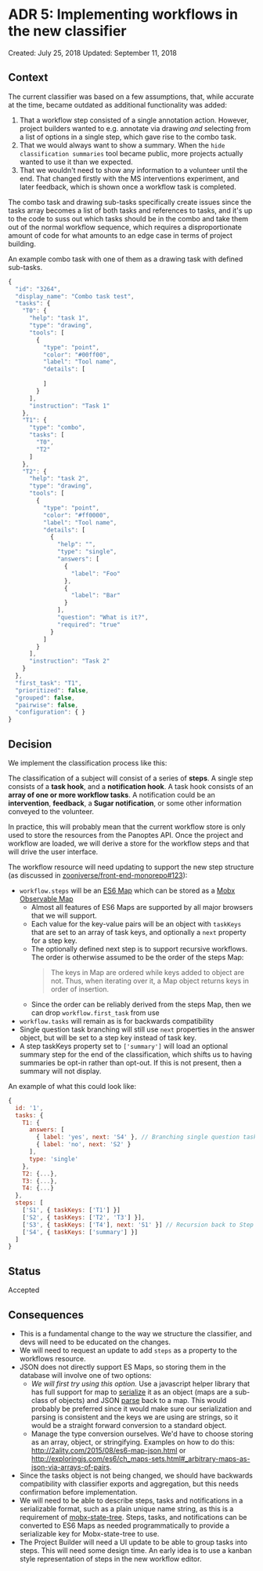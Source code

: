 # ADR 5: Implementing workflows in the new classifier

Created: July 25, 2018
Updated: September 11, 2018

## Context

The current classifier was based on a few assumptions, that, while accurate at the time, became outdated as additional functionality was added:

1. That a workflow step consisted of a single annotation action. However, project builders wanted to e.g. annotate via drawing _and_ selecting from a list of options in a single step, which gave rise to the combo task.
1. That we would always want to show a summary. When the `hide classification summaries` tool became public, more projects actually wanted to use it than we expected.
1. That we wouldn't need to show any information to a volunteer until the end. That changed firstly with the MS interventions experiment, and later feedback, which is shown once a workflow task is completed.

The combo task and drawing sub-tasks specifically create issues since the tasks array becomes a list of both tasks and references to tasks, and it's up to the code to suss out which tasks should be in the combo and take them out of the normal workflow sequence, which requires a disproportionate amount of code for what amounts to an edge case in terms of project building.

An example combo task with one of them as a drawing task with defined sub-tasks.

``` javascript
{
  "id": "3264",
  "display_name": "Combo task test",
  "tasks": {
    "T0": {
      "help": "task 1",
      "type": "drawing",
      "tools": [
        {
          "type": "point",
          "color": "#00ff00",
          "label": "Tool name",
          "details": [
            
          ]
        }
      ],
      "instruction": "Task 1"
    },
    "T1": {
      "type": "combo",
      "tasks": [
        "T0",
        "T2"
      ]
    },
    "T2": {
      "help": "task 2",
      "type": "drawing",
      "tools": [
        {
          "type": "point",
          "color": "#ff0000",
          "label": "Tool name",
          "details": [
            {
              "help": "",
              "type": "single",
              "answers": [
                {
                  "label": "Foo"
                },
                {
                  "label": "Bar"
                }
              ],
              "question": "What is it?",
              "required": "true"
            }
          ]
        }
      ],
      "instruction": "Task 2"
    }
  },
  "first_task": "T1",
  "prioritized": false,
  "grouped": false,
  "pairwise": false,
  "configuration": { }
}
```

## Decision

We implement the classification process like this:

The classification of a subject will consist of a series of __steps__. A single step consists of a __task hook__, and a __notification hook__. A task hook consists of an __array of one or more workflow tasks__. A notification could be an __intervention__, __feedback__, a __Sugar notification__, or some other information conveyed to the volunteer.

In practice, this will probably mean that the current workflow store is only used to store the resources from the Panoptes API. Once the project and workflow are loaded, we will derive a store for the workflow steps and that will drive the user interface.

The workflow resource will need updating to support the new step structure (as discussed in [zooniverse/front-end-monorepo#123](https://github.com/zooniverse/front-end-monorepo/issues/123)):

- `workflow.steps` will be an [ES6 Map](https://developer.mozilla.org/en-US/docs/Web/JavaScript/Reference/Global_Objects/Map) which can be stored as a [Mobx Observable Map](https://mobx.js.org/refguide/map.html)
  - Almost all features of ES6 Maps are supported by all major browsers that we will support.
  - Each value for the key-value pairs will be an object with `taskKeys` that are set to an array of task keys, and optionally a `next` property for a step key.
  - The optionally defined next step is to support recursive workflows. The order is otherwise assumed to be the order of the steps Map:
    > The keys in Map are ordered while keys added to object are not. Thus, when iterating over it, a Map object returns keys in order of insertion.
  - Since the order can be reliably derived from the steps Map, then we can drop `workflow.first_task` from use
- `workflow.tasks` will remain as is for backwards compatibility
- Single question task branching will still use `next` properties in the answer object, but will be set to a step key instead of task key. 
- A step taskKeys property set to `['summary']` will load an optional summary step for the end of the classification, which shifts us to having summaries be opt-in rather than opt-out. If this is not present, then a summary will not display.

An example of what this could look like:

``` javascript
{
  id: '1',
  tasks: {
    T1: {
      answers: [
        { label: 'yes', next: 'S4' }, // Branching single question task
        { label: 'no', next: 'S2' }
      ],
      type: 'single'
    },
    T2: {...},
    T3: {...},
    T4: {...}
  },
  steps: [
    ['S1', { taskKeys: ['T1'] }]
    ['S2', { taskKeys: ['T2', 'T3'] }],
    ['S3', { taskKeys: ['T4'], next: 'S1' }] // Recursion back to Step 1
    ['S4', { taskKeys: ['summary'] }]
  ]
}

```

## Status

Accepted

## Consequences

- This is a fundamental change to the way we structure the classifier, and devs will need to be educated on the changes.
- We will need to request an update to add `steps` as a property to the workflows resource.
- JSON does not directly support ES Maps, so storing them in the database will involve one of two options:
  - *We will first try using this option.* Use a javascript helper library that has full support for map to [serialize](https://github.com/sonnyp/JSON8/tree/master/packages/json8#ooserialize) it as an object (maps are a sub-class of objects) and JSON [parse](https://github.com/sonnyp/JSON8/tree/master/packages/json8#ooparse) back to a map. This would probably be preferred since it would make sure our serialization and parsing is consistent and the keys we are using are strings, so it would be a straight forward conversion to a standard object. 
  - Manage the type conversion ourselves. We'd have to choose storing as an array, object, or stringifying. Examples on how to do this: http://2ality.com/2015/08/es6-map-json.html or http://exploringjs.com/es6/ch_maps-sets.html#_arbitrary-maps-as-json-via-arrays-of-pairs.
- Since the tasks object is not being changed, we should have backwards compatibility with classifier exports and aggregation, but this needs confirmation before implementation.
- We will need to be able to describe steps, tasks and notifications in a serializable format, such as a plain unique name string, as this is a requirement of [mobx-state-tree](https://mobx-state-tree.js.org/concepts/trees#tree-semantics-in-detail). Steps, tasks, and notifications can be converted to ES6 Maps as needed programmatically to provide a serializable key for Mobx-state-tree to use.
- The Project Builder will need a UI update to be able to group tasks into steps. This will need some design time. An early idea is to use a kanban style representation of steps in the new workflow editor. 
